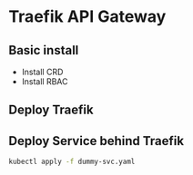 # Traefik API Gateway

## Basic install

* Install CRD
* Install RBAC

## Deploy Traefik

## Deploy Service behind Traefik

```bash
kubectl apply -f dummy-svc.yaml
```

[](http://127.0.0.1)